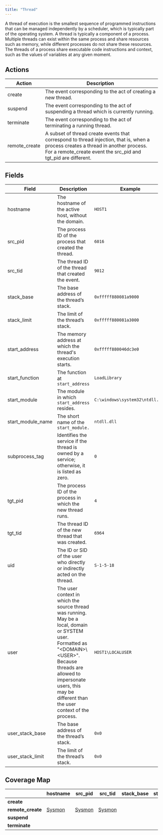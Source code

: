 ```yaml
---
title: "Thread"
---
```


A thread of execution is the smallest sequence of programmed instructions that can be managed independently by a scheduler, which is typically part of the operating system. A thread is typically a component of a process. Multiple threads can exist within the same process and share resources such as memory, while different processes do not share these resources. The threads of a process share executable code instructions and context, such as the values of variables at any given moment.

## Actions

|Action|Description|
|---|---|
|create|The event corresponding to the act of creating a new thread.|
|suspend|The event corresponding to the act of suspending a thread which is currently running.|
|terminate|The event corresponding to the act of terminating a running thread.|
|remote_create|A subset of thread create events that correspond to thread injection, that is, when a process creates a thread in another process. For a remote_create event the src_pid and tgt_pid are different.|

## Fields

|Field|Description|Example|
|---|---|---|
|hostname|The hostname of the active host, without the domain.|`HOST1`|
|src_pid|The process ID of the process that created the thread.|`6016`|
|src_tid|The thread ID of the thread that created the event.|`9012`|
|stack_base|The base address of the thread’s stack.|`0xfffff880081a9000`|
|stack_limit|The limit of the thread’s stack.|`0xfffff880081a3000`|
|start_address|The memory address at which the thread's execution starts.|`0xfffff880046dc3e0`|
|start_function|The function at `start_address`|`LoadLibrary`|
|start_module|The module in which `start_address` resides.|`C:\windows\system32\ntdll.dll`|
|start_module_name|The short name of the `start_module.`|`ntdll.dll`|
|subprocess_tag|Identifies the service if the thread is owned by a service; otherwise, it is listed as zero.|`0`|
|tgt_pid|The process ID of the process in which the new thread runs.|`4`|
|tgt_tid|The thread ID of the new thread that was created.|`6964`|
|uid|The ID or SID of the user who directly or indirectly acted on the thread.|`S-1-5-18`|
|user|The user context in which the source thread was running. May be a local, domain or SYSTEM user. Formatted as "\<DOMAIN>\\\<USER>". Because threads are allowed to impersonate users, this may be different than the user context of the process.|`HOST1\LOCALUSER`|
|user_stack_base|The base address of the thread’s stack.|`0x0`|
|user_stack_limit|The limit of the thread’s stack.|`0x0`|

## Coverage Map

| | **hostname** | **src_pid** | **src_tid** | **stack_base** | **stack_limit** | **start_address** | **start_function** | **start_module** | **start_module_name** | **subprocess_tag** | **tgt_pid** | **tgt_tid** | **uid** | **user** | **user_stack_base** | **user_stack_limit** |
|---|---|---|---|---|---|---|---|---|---|---|---|---|---|---|---|---|
| **create** | | | | | | | | | | | | | | | | |
| **remote_create** | [Sysmon]( ../sensors/sysmon_13) | [Sysmon]( ../sensors/sysmon_13) | [Sysmon]( ../sensors/sysmon_13) | | | [Sysmon]( ../sensors/sysmon_13) | [Sysmon]( ../sensors/sysmon_13) | [Sysmon]( ../sensors/sysmon_13) | [Sysmon]( ../sensors/sysmon_13) | |[Sysmon]( ../sensors/sysmon_13) |[Sysmon]( ../sensors/sysmon_13) | [Sysmon]( ../sensors/sysmon_13) | [Sysmon]( ../sensors/sysmon_13) | | |
| **suspend** | | | | | | | | | | | | | | | | | |
| **terminate** | | | | | | | | | | | | | | | | |
